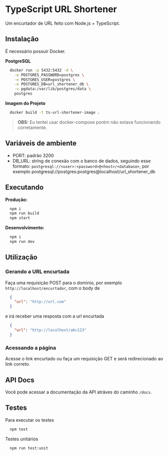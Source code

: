 # TypeScript URL Shortener

Um encurtador de URL feito com Node.js + TypeScript.

## Instalação
É necessário possuir Docker.

**PostgreSQL**
```bash
  docker run -p 5432:5432 -d \
    -e POSTGRES_PASSWORD=postgres \
    -e POSTGRES_USER=postgres \
    -e POSTGRES_DB=url_shortener_db \
    -v pgdata:/var/lib/postgres/data \
    postgres
```

**Imagem do Projeto**
```bash
  docker build -t ts-url-shortener-image .
```

> **OBS:** Eu tentei usar docker-compose porém não estava funcionando corretamente.

## Variáveis de ambiente
- PORT: padrão 3200
- DB_URL: string de conexão com o banco de dados, seguindo esse formato:
  `postgresql://<user>:<password>@<host>/<database>`, por exemplo postgresql://postgres:postgres@localhost/url_shortener_db

## Executando
**Produção:**
```bash
  npm i
  npm run build
  npm start
```

**Desenvolvimento:**
```bash
  npm i
  npm run dev
```

## Utilização

### Gerando a URL encurtada

Faça uma requisição POST para o dominio, por exemplo `http://localhost/encurtador`, com o body de
```json
  {
    "url": "http://url.com"
  }
```

e irá receber uma resposta com a url encurtada
```json
  {
    "url": "http://localhost/abc123"
  }
```

### Acessando a página

Acesse o link encurtado ou faça um requisição GET e será redirecionado ao link correto.

## API Docs

Você pode acessar a documentação da API atráves do caminho `/docs`.

## Testes
Para executar os testes
```bash
  npm test
```

Testes unitários
```bash
  npm run test:unit
```
